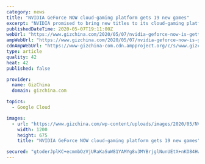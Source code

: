 ```yaml
---
category: news
title: "NVIDIA GeForce NOW cloud-gaming platform gets 19 new games"
excerpt: "NVIDIA promised to bring new titles to its cloud-gaming platform NVIDIA GeForce NOW every week. Today the company is adding 19 new titles."
publishedDateTime: 2020-05-07T19:11:00Z
webUrl: "https://www.gizchina.com/2020/05/07/nvidia-geforce-now-is-getting-19-new-titles/"
ampWebUrl: "https://www.gizchina.com/2020/05/07/nvidia-geforce-now-is-getting-19-new-titles/amp/"
cdnAmpWebUrl: "https://www-gizchina-com.cdn.ampproject.org/c/s/www.gizchina.com/2020/05/07/nvidia-geforce-now-is-getting-19-new-titles/amp/"
type: article
quality: 42
heat: 42
published: false

provider:
  name: GizChina
  domain: gizchina.com

topics:
  - Google Cloud

images:
  - url: "https://www.gizchina.com/wp-content/uploads/images/2020/05/NVIDIA-GeForceNOW.jpg"
    width: 1200
    height: 675
    title: "NVIDIA GeForce NOW cloud-gaming platform gets 19 new games"

secured: "gtoderJplKC+ecmmbOzVjURaKaSuW81YAMYg8v3MYBrjglNunUEtX+nKO84HwTMRYEdkX++vad+jqDhsV0po5hGEtdm/aosvRr2HYf7plVdbf9WBbzCBtHoO/JyfbbscAj3ixT4TINj2y1sQmi27SrSRgQmA9DTj1fDRF+OJu4cY2NZfSk/yItYo4IPd6bIruWbJQbJtwpCdn1r5BFSibtpSeb1P5ynIhlDGTfEmQKD45dShT3A4ejZ9jH/z0z+H2opdfJ9mBXTT8BwMiUMuuJUhbVIgk+fT3JIbXf7ewicG100OEBpNYTPdsCqlFvZm;tRlKdNkBLsivXb9R7OquIQ=="
---
```


